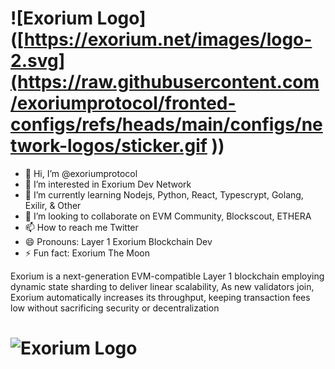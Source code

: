 # ![Exorium Logo]([https://exorium.net/images/logo-2.svg](https://raw.githubusercontent.com/exoriumprotocol/fronted-configs/refs/heads/main/configs/network-logos/sticker.gif ))

- 👋 Hi, I’m @exoriumprotocol
- 👀 I’m interested in Exorium Dev Network
- 🌱 I’m currently learning Nodejs, Python, React, Typescrypt, Golang, Exilir, & Other
- 💞️ I’m looking to collaborate on EVM Community, Blockscout, ETHERA
- 📫 How to reach me Twitter
- 😄 Pronouns: Layer 1 Exorium Blockchain Dev
- ⚡ Fun fact: Exorium The Moon


Exorium is a next-generation EVM-compatible Layer 1 blockchain employing dynamic state sharding to deliver linear scalability, As new validators join, Exorium automatically increases its throughput, keeping transaction fees low without sacrificing security or decentralization

# ![Exorium Logo](https://exorium.net/images/logo-2.svg)
